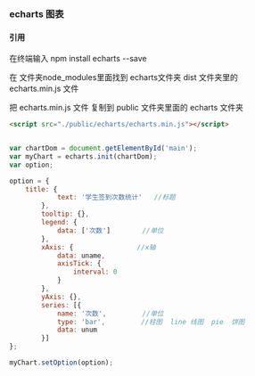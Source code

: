 ### echarts  图表

#### 引用

在终端输入  npm install echarts --save

在 文件夹node_modules里面找到  echarts文件夹  dist 文件夹里的  echarts.min.js  文件

把  echarts.min.js  文件 复制到 public 文件夹里面的  echarts 文件夹

```html
<script src="./public/echarts/echarts.min.js"></script>
```

```js

var chartDom = document.getElementById('main');
var myChart = echarts.init(chartDom);
var option;

option = {
    title: {
            text: '学生签到次数统计'   //标题
        },
        tooltip: {},
        legend: {
            data: ['次数']		//单位
        },
        xAxis: {				//x轴
            data: uname,
            axisTick: {
                interval: 0
            }
        },
        yAxis: {},
        series: [{
            name: '次数',			//单位
            type: 'bar',		 //柱图  line 线图  pie  饼图
            data: unum
        }]
};

myChart.setOption(option);
```

